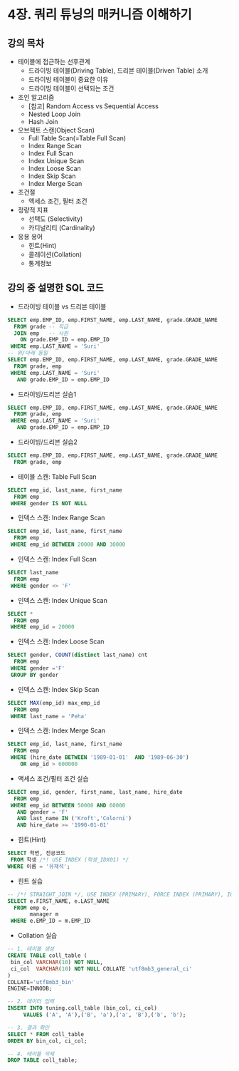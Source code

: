 # 4장. 쿼리 튜닝의 매커니즘 이해하기

## 강의 목차
- 테이블에 접근하는 선후관계
    - 드라이빙 테이블(Driving Table), 드리븐 테이블(Driven Table) 소개
    - 드라이빙 테이블이 중요한 이유
    - 드라이빙 테이블이 선택되는 조건
- 조인 알고리즘
    - [참고] Random Access vs Sequential Access
    - Nested Loop Join
    - Hash Join
- 오브젝트 스캔(Object Scan)
    - Full Table Scan(=Table Full Scan)
    - Index Range Scan
    - Index Full Scan
    - Index Unique Scan
    - Index Loose Scan
    - Index Skip Scan
    - Index Merge Scan
- 조건절
    - 액세스 조건, 필터 조건
- 정량적 지표
    - 선택도 (Selectivity)
    - 카디널리티 (Cardinality)
- 응용 용어
    - 힌트(Hint)
    - 콜레이션(Collation)
    - 통계정보


## 강의 중 설명한 SQL 코드
- 드라이빙 테이블 vs 드리븐 테이블
```sql
SELECT emp.EMP_ID, emp.FIRST_NAME, emp.LAST_NAME, grade.GRADE_NAME
  FROM grade -- 직급
  JOIN emp   -- 사원
    ON grade.EMP_ID = emp.EMP_ID
 WHERE emp.LAST_NAME = 'Suri'
-- 위/아래 동일
SELECT emp.EMP_ID, emp.FIRST_NAME, emp.LAST_NAME, grade.GRADE_NAME
  FROM grade, emp
 WHERE emp.LAST_NAME = 'Suri'
   AND grade.EMP_ID = emp.EMP_ID
```
- 드라이빙/드리븐 실습1
```sql
SELECT emp.EMP_ID, emp.FIRST_NAME, emp.LAST_NAME, grade.GRADE_NAME
  FROM grade, emp
 WHERE emp.LAST_NAME = 'Suri'
   AND grade.EMP_ID = emp.EMP_ID
```
- 드라이빙/드리븐 실습2
```sql
SELECT emp.EMP_ID, emp.FIRST_NAME, emp.LAST_NAME, grade.GRADE_NAME
  FROM grade, emp
```
- 테이블 스캔: Table Full Scan
```sql
SELECT emp_id, last_name, first_name
  FROM emp
 WHERE gender IS NOT NULL
```
- 인덱스 스캔: Index Range Scan
```sql
SELECT emp_id, last_name, first_name
  FROM emp
 WHERE emp_id BETWEEN 20000 AND 30000
```
- 인덱스 스캔: Index Full Scan
```sql
SELECT last_name
  FROM emp
 WHERE gender <> 'F'
```
- 인덱스 스캔: Index Unique Scan
```sql
SELECT *
  FROM emp
 WHERE emp_id = 20000
```
- 인덱스 스캔: Index Loose Scan
```sql
SELECT gender, COUNT(distinct last_name) cnt
  FROM emp
 WHERE gender ='F'
 GROUP BY gender
```
- 인덱스 스캔: Index Skip Scan
```sql
SELECT MAX(emp_id) max_emp_id
  FROM emp
 WHERE last_name = 'Peha'
```
- 인덱스 스캔: Index Merge Scan
```sql
SELECT emp_id, last_name, first_name
  FROM emp
 WHERE (hire_date BETWEEN '1989-01-01'  AND '1989-06-30')
    OR emp_id > 600000
```
- 액세스 조건/필터 조건 실습
```sql
SELECT emp_id, gender, first_name, last_name, hire_date
  FROM emp
 WHERE emp_id BETWEEN 50000 AND 60000
   AND gender = 'F'
   AND last_name IN ('Kroft','Colorni')
   AND hire_date >= '1990-01-01'
```
- 힌트(Hint)
```sql
SELECT 학번, 전공코드
 FROM 학생 /*! USE INDEX (학생_IDX01) */
WHERE 이름 = '유재석';
```
- 힌트 실습
```sql
-- /*! STRAIGHT_JOIN */, USE INDEX (PRIMARY), FORCE INDEX (PRIMARY), IGNORE INDEX (PRIMARY)
SELECT e.FIRST_NAME, e.LAST_NAME
  FROM emp e,
       manager m
 WHERE e.EMP_ID = m.EMP_ID
```
- Collation 실습
```sql
-- 1. 테이블 생성
CREATE TABLE coll_table (
 bin_col VARCHAR(10) NOT NULL,
 ci_col  VARCHAR(10) NOT NULL COLLATE 'utf8mb3_general_ci'
)
COLLATE='utf8mb3_bin'
ENGINE=INNODB;

-- 2. 데이터 입력
INSERT INTO tuning.coll_table (bin_col, ci_col) 
     VALUES ('A', 'A'),('B', 'a'),('a', 'B'),('b', 'b');

-- 3. 결과 확인
SELECT * FROM coll_table
ORDER BY bin_col, ci_col;

-- 4. 테이블 삭제
DROP TABLE coll_table;
```